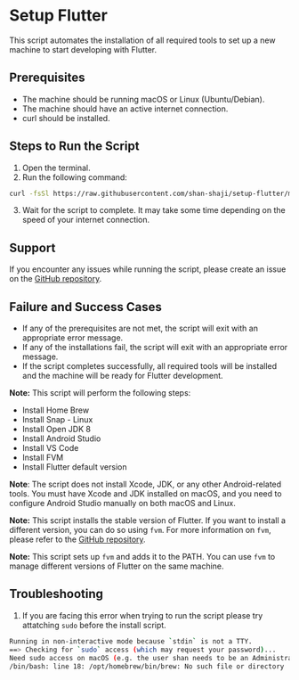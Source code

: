 # Setup Flutter

This script automates the installation of all required tools to set up a new machine to start developing with Flutter.

## Prerequisites

* The machine should be running macOS or Linux (Ubuntu/Debian).
* The machine should have an active internet connection.
* curl should be installed.

## Steps to Run the Script

1. Open the terminal.
2. Run the following command:
 ```sh
curl -fsSl https://raw.githubusercontent.com/shan-shaji/setup-flutter/main/setup-flutter | /bin/bash
```

3. Wait for the script to complete. It may take some time depending on the speed of your internet connection.

## Support

If you encounter any issues while running the script, please create an issue on the [GitHub repository](https://github.com/shan-shaji/setup-flutter/issues).

## Failure and Success Cases

* If any of the prerequisites are not met, the script will exit with an appropriate error message.
* If any of the installations fail, the script will exit with an appropriate error message.
* If the script completes successfully, all required tools will be installed and the machine will be ready for Flutter development.

**Note:** This script will perform the following steps:

- Install Home Brew
- Install Snap - Linux
- Install Open JDK 8
- Install Android Studio
- Install VS Code
- Install FVM
- Install Flutter default version

**Note**: The script does not install Xcode, JDK, or any other Android-related tools. You must have Xcode and JDK installed on macOS, and you need to configure Android Studio manually on both macOS and Linux.

**Note:** This script installs the stable version of Flutter. If you want to install a different version, you can do so using `fvm`. For more information on `fvm`, please refer to the [GitHub repository](https://github.com/leoafarias/fvm).

**Note:** This script sets up `fvm` and adds it to the PATH. You can use `fvm` to manage different versions of Flutter on the same machine.


## Troubleshooting

1. If you are facing this error when trying to run the script please try attatching `sudo` before the install script.

  ```sh
  Running in non-interactive mode because `stdin` is not a TTY.
  ==> Checking for `sudo` access (which may request your password)...
  Need sudo access on macOS (e.g. the user shan needs to be an Administrator)!
  /bin/bash: line 18: /opt/homebrew/bin/brew: No such file or directory
  ```


